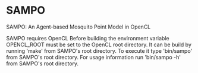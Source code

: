 SAMPO
=====

SAMPO: An Agent-based Mosquito Point Model in OpenCL

SAMPO requires OpenCL
Before building the environment variable OPENCL_ROOT must be set to the OpenCL root directory.
It can be build by running 'make' from SAMPO's root directory.
To execute it type 'bin/sampo' from SAMPO's root directory.
For usage information run 'bin/sampo -h' from SAMPO's root directory.

